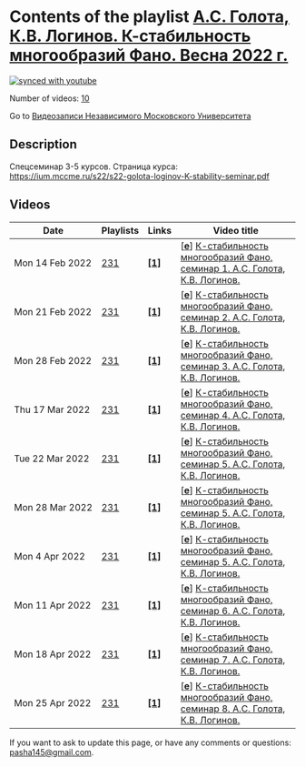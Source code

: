 # Contents of the playlist [А.С. Голота, К.В. Логинов. К-стабильность многообразий Фано. Весна 2022 г.](https://www.youtube.com/playlist?list=PLp9ABVh6_x4Fqwt740ZXJ8x2L5E1LMt-1)

[![synced with youtube](https://img.shields.io/github/last-commit/mathphysschool/mathphysschool.github.io/autoupdate1?label=synced%20with%20youtube)](https://github.com/mathphysschool/mathphysschool.github.io/commits/autoupdate1)

Number of videos: [10](#videos)

Go to [Видеозаписи Независимого Московского Университета](../README.md)

## Description

Спецсеминар 3-5 курсов.
Страница курса:
<https://ium.mccme.ru/s22/s22-golota-loginov-K-stability-seminar.pdf>

## Videos

|Date|Playlists|Links|Video title|
|---|---|---|---|
| Mon&nbsp;14&nbsp;Feb&nbsp;2022 | [231](../playlists/231 "А.С. Голота, К.В. Логинов. К-стабильность многообразий Фано. Весна 2022 г.") | [**[1]**](https://ium.mccme.ru/s22/s22-golota-loginov.html) | [[**e**](https://studio.youtube.com/video/3Pq9OjCP9xo/edit "Edit")] [К-стабильность многообразий Фано, семинар 1. А.С. Голота, К.В. Логинов.](https://www.youtube.com/watch?v=3Pq9OjCP9xo&list=PLp9ABVh6_x4Fqwt740ZXJ8x2L5E1LMt-1 "Спецсеминар для 3-5 курсов.&#013;&#013;Страница курса:&#013;https://ium.mccme.ru/s22/s22-golota-loginov.html") |
| Mon&nbsp;21&nbsp;Feb&nbsp;2022 | [231](../playlists/231 "А.С. Голота, К.В. Логинов. К-стабильность многообразий Фано. Весна 2022 г.") | [**[1]**](https://ium.mccme.ru/s22/s22-golota-loginov.html) | [[**e**](https://studio.youtube.com/video/-vfhiRLsiEY/edit "Edit")] [К-стабильность многообразий Фано, семинар 2. А.С. Голота, К.В. Логинов.](https://www.youtube.com/watch?v=-vfhiRLsiEY&list=PLp9ABVh6_x4Fqwt740ZXJ8x2L5E1LMt-1 "Спецсеминар для 3-5 курсов.&#013;&#013;Страница курса:&#013;https://ium.mccme.ru/s22/s22-golota-loginov.html") |
| Mon&nbsp;28&nbsp;Feb&nbsp;2022 | [231](../playlists/231 "А.С. Голота, К.В. Логинов. К-стабильность многообразий Фано. Весна 2022 г.") | [**[1]**](https://ium.mccme.ru/s22/s22-golota-loginov.html) | [[**e**](https://studio.youtube.com/video/QWEhsnUoS-s/edit "Edit")] [К-стабильность многообразий Фано, семинар 3. А.С. Голота, К.В. Логинов.](https://www.youtube.com/watch?v=QWEhsnUoS-s&list=PLp9ABVh6_x4Fqwt740ZXJ8x2L5E1LMt-1 "Спецсеминар для 3-5 курсов.&#013;&#013;Страница курса:&#013;https://ium.mccme.ru/s22/s22-golota-loginov.html") |
| Thu&nbsp;17&nbsp;Mar&nbsp;2022 | [231](../playlists/231 "А.С. Голота, К.В. Логинов. К-стабильность многообразий Фано. Весна 2022 г.") | [**[1]**](https://ium.mccme.ru/s22/s22-golota-loginov.html) | [[**e**](https://studio.youtube.com/video/-NnnZD_R2pI/edit "Edit")] [К-стабильность многообразий Фано, семинар 4. А.С. Голота, К.В. Логинов.](https://www.youtube.com/watch?v=-NnnZD_R2pI&list=PLp9ABVh6_x4Fqwt740ZXJ8x2L5E1LMt-1 "Спецсеминар для 3-5 курсов.&#013;&#013;Страница курса:&#013;https://ium.mccme.ru/s22/s22-golota-loginov.html") |
| Tue&nbsp;22&nbsp;Mar&nbsp;2022 | [231](../playlists/231 "А.С. Голота, К.В. Логинов. К-стабильность многообразий Фано. Весна 2022 г.") | [**[1]**](https://ium.mccme.ru/s22/s22-golota-loginov.html) | [[**e**](https://studio.youtube.com/video/9qAfuA2UM9o/edit "Edit")] [К-стабильность многообразий Фано, семинар 5. А.С. Голота, К.В. Логинов.](https://www.youtube.com/watch?v=9qAfuA2UM9o&list=PLp9ABVh6_x4Fqwt740ZXJ8x2L5E1LMt-1 "Спецсеминар для 3-5 курсов.&#013;&#013;Страница курса:&#013;https://ium.mccme.ru/s22/s22-golota-loginov.html") |
| Mon&nbsp;28&nbsp;Mar&nbsp;2022 | [231](../playlists/231 "А.С. Голота, К.В. Логинов. К-стабильность многообразий Фано. Весна 2022 г.") | [**[1]**](https://ium.mccme.ru/s22/s22-golota-loginov.html) | [[**e**](https://studio.youtube.com/video/rb_lyemQ99g/edit "Edit")] [К-стабильность многообразий Фано, семинар 5. А.С. Голота, К.В. Логинов.](https://www.youtube.com/watch?v=rb_lyemQ99g&list=PLp9ABVh6_x4Fqwt740ZXJ8x2L5E1LMt-1 "Спецсеминар для 3-5 курсов.&#013;&#013;Страница курса:&#013;https://ium.mccme.ru/s22/s22-golota-loginov.html") |
| Mon&nbsp;4&nbsp;Apr&nbsp;2022 | [231](../playlists/231 "А.С. Голота, К.В. Логинов. К-стабильность многообразий Фано. Весна 2022 г.") | [**[1]**](https://ium.mccme.ru/s22/s22-golota-loginov.html) | [[**e**](https://studio.youtube.com/video/5z_Bs3BTXZY/edit "Edit")] [К-стабильность многообразий Фано, семинар 5. А.С. Голота, К.В. Логинов.](https://www.youtube.com/watch?v=5z_Bs3BTXZY&list=PLp9ABVh6_x4Fqwt740ZXJ8x2L5E1LMt-1 "Спецсеминар для 3-5 курсов.&#013;&#013;Страница курса:&#013;https://ium.mccme.ru/s22/s22-golota-loginov.html") |
| Mon&nbsp;11&nbsp;Apr&nbsp;2022 | [231](../playlists/231 "А.С. Голота, К.В. Логинов. К-стабильность многообразий Фано. Весна 2022 г.") | [**[1]**](https://ium.mccme.ru/s22/s22-golota-loginov.html) | [[**e**](https://studio.youtube.com/video/jGHV059sbEI/edit "Edit")] [К-стабильность многообразий Фано, семинар 6. А.С. Голота, К.В. Логинов.](https://www.youtube.com/watch?v=jGHV059sbEI&list=PLp9ABVh6_x4Fqwt740ZXJ8x2L5E1LMt-1 "Спецсеминар для 3-5 курсов.&#013;&#013;Страница курса:&#013;https://ium.mccme.ru/s22/s22-golota-loginov.html") |
| Mon&nbsp;18&nbsp;Apr&nbsp;2022 | [231](../playlists/231 "А.С. Голота, К.В. Логинов. К-стабильность многообразий Фано. Весна 2022 г.") | [**[1]**](https://ium.mccme.ru/s22/s22-golota-loginov.html) | [[**e**](https://studio.youtube.com/video/UO9icvMklzg/edit "Edit")] [К-стабильность многообразий Фано, семинар 7. А.С. Голота, К.В. Логинов.](https://www.youtube.com/watch?v=UO9icvMklzg&list=PLp9ABVh6_x4Fqwt740ZXJ8x2L5E1LMt-1 "Спецсеминар для 3-5 курсов.&#013;&#013;Страница курса:&#013;https://ium.mccme.ru/s22/s22-golota-loginov.html") |
| Mon&nbsp;25&nbsp;Apr&nbsp;2022 | [231](../playlists/231 "А.С. Голота, К.В. Логинов. К-стабильность многообразий Фано. Весна 2022 г.") | [**[1]**](https://ium.mccme.ru/s22/s22-golota-loginov.html) | [[**e**](https://studio.youtube.com/video/8WlF7JWceMo/edit "Edit")] [К-стабильность многообразий Фано, семинар 8. А.С. Голота, К.В. Логинов.](https://www.youtube.com/watch?v=8WlF7JWceMo&list=PLp9ABVh6_x4Fqwt740ZXJ8x2L5E1LMt-1 "Спецсеминар для 3-5 курсов.&#013;&#013;Страница курса:&#013;https://ium.mccme.ru/s22/s22-golota-loginov.html") |


 If you want to ask to update this page, or have any comments or questions: <pasha145@gmail.com>.